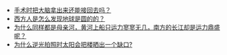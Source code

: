+ [手术时把大脑拿出来还能接回去吗？](https://daily.zhihu.com/story/9782023)
+ [西方人是怎么发现地球是圆的的？](https://daily.zhihu.com/story/9782003)
+ [为什么同样都是母亲河，黄河上船只运力寥寥无几，南方的长江却是运力鼎盛呢？](https://daily.zhihu.com/story/9782005)
+ [为什么逆光拍照时太阳会把楼晒出一个缺口?](https://daily.zhihu.com/story/9782014)
